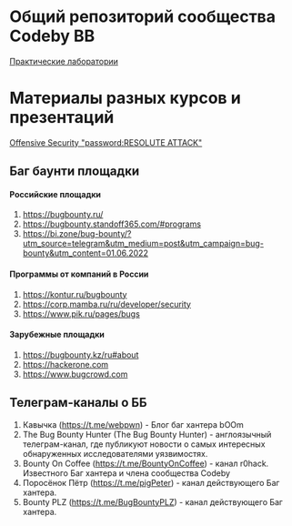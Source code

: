# Общий репозиторий сообщества Codeby BB

[Практические лаборатории](https://github.com/a-chernobrov/for_newby_in_bug_bounty/blob/main/practice/PRACTICE.md)


# Материалы разных курсов и презентаций

[Offensive Security "password:RESOLUTE ATTACK"](https://github.com/a-chernobrov/for_newby_in_bug_bounty/tree/main/practice/offensive%20security%20coures)


## Баг баунти площадки
 
#### Российские площадки

1. https://bugbounty.ru/
2. https://bugbounty.standoff365.com/#programs
3. https://bi.zone/bug-bounty/?utm_source=telegram&utm_medium=post&utm_campaign=bug-bounty&utm_content=01.06.2022


#### Программы от компаний в России

1. https://kontur.ru/bugbounty
2. https://corp.mamba.ru/ru/developer/security
3. https://www.pik.ru/pages/bugs

#### Зарубежные площадки

1. https://bugbounty.kz/ru#about
2. https://hackerone.com
3. https://www.bugcrowd.com

## Телеграм-каналы о ББ

1. Кавычка (https://t.me/webpwn) - Блог баг хантера bOOm
2. The Bug Bounty Hunter (The Bug Bounty Hunter) - англоязычный телеграм-канал, где публикуют новости о самых интересных обнаруженных исследователями уязвимостях.
3. Bounty On Coffee (https://t.me/BountyOnCoffee) - канал r0hack. Известного Баг хантера и члена сообщества Codeby
4. Поросёнок Пётр (https://t.me/pigPeter) - канал действующего Баг хантера.
5. Bounty PLZ (https://t.me/BugBountyPLZ) - канал действующего Баг хантера.
